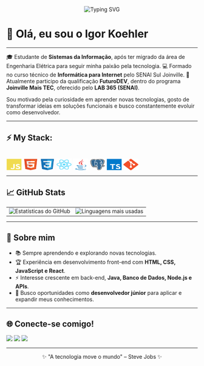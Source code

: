 <p align="center">
  <img src="https://readme-typing-svg.demolab.com?font=Fira+Code&weight=500&size=22&pause=1000&color=00C4FF&center=true&vCenter=true&width=600&lines=%E2%96%B9+Welcome+to+my+GitHub!+%F0%9F%91%8B;%E2%96%B9+Eu+sou+Igor+Koehler%2C+Estudante+de+Programa%C3%A7%C3%A3o+%F0%9F%9A%80%F0%9F%9A%80+%F0%9F%9A%80" alt="Typing SVG" />
</p>


#

<h1> 👋 Olá, eu sou o Igor Koehler </h1>

---

<p>
🎓 Estudante de <b>Sistemas da Informação</b>, após ter migrado da área de Engenharia Elétrica para seguir minha paixão pela tecnologia.  
💻 Formado no curso técnico de <b>Informática para Internet</b> pelo SENAI Sul Joinville.  
🚀 Atualmente participo da qualificação <b>FuturoDEV</b>, dentro do programa <b>Joinville Mais TEC</b>, oferecido pelo <b>LAB 365 (SENAI)</b>.  

Sou motivado pela curiosidade em aprender novas tecnologias, gosto de transformar ideias em soluções funcionais e busco constantemente evoluir como desenvolvedor.
</p>

---

## ⚡ My Stack:
<div style="display: inline_block"><br>
  <img align="center" alt="logo-Js" height="30" width="40" src="https://raw.githubusercontent.com/devicons/devicon/master/icons/javascript/javascript-plain.svg">
  <img align="center" alt="logo-HTML" height="30" width="40" src="https://raw.githubusercontent.com/devicons/devicon/master/icons/html5/html5-original.svg">
  <img align="center" alt="logo-CSS" height="30" width="40" src="https://raw.githubusercontent.com/devicons/devicon/master/icons/css3/css3-original.svg">
  <img align="center" alt="logo-React" height="30" width="40" src="https://raw.githubusercontent.com/devicons/devicon/master/icons/react/react-original.svg">
  <img align="center" alt="logo-java" height="30" width="40" src="https://raw.githubusercontent.com/devicons/devicon/master/icons/java/java-original.svg">
  <img align="center" alt="logo-postgresql" height="30" width="40" src="https://raw.githubusercontent.com/devicons/devicon/master/icons/postgresql/postgresql-original.svg">
  <img align="center" alt="logo-Ts" height="30" width="40" src="https://raw.githubusercontent.com/devicons/devicon/master/icons/typescript/typescript-plain.svg">
  <img align="center" alt="logo-Git" height="30" width="40" src="https://raw.githubusercontent.com/devicons/devicon/master/icons/git/git-original.svg">
</div>

---

## 📈 GitHub Stats
<p align="center">
  <table>
    <tr>
      <td>
        <picture>
          <source 
            srcset="https://github-readme-stats.vercel.app/api?username=IgorKoehler15&show_icons=true&theme=dracula"
            media="(prefers-color-scheme: dark)" 
          />
          <source 
            srcset="https://github-readme-stats.vercel.app/api?username=IgorKoehler15&show_icons=true"
            media="(prefers-color-scheme: light), (prefers-color-scheme: no-preference)" 
          />
          <img src="https://github-readme-stats.vercel.app/api?username=IgorKoehler15&show_icons=true" alt="Estatísticas do GitHub" />
        </picture>
      </td>
      <td>
        <picture>
          <source 
            srcset="https://github-readme-stats.vercel.app/api/top-langs/?username=IgorKoehler15&layout=compact&langs_count=8&theme=dracula"
            media="(prefers-color-scheme: dark)" 
          />
          <source 
            srcset="https://github-readme-stats.vercel.app/api/top-langs/?username=IgorKoehler15&layout=compact&langs_count=8"
            media="(prefers-color-scheme: light), (prefers-color-scheme: no-preference)" 
          />
          <img src="https://github-readme-stats.vercel.app/api/top-langs/?username=IgorKoehler15&layout=compact&langs_count=8" alt="Linguagens mais usadas" />
        </picture>
      </td>
    </tr>
  </table>
</p>

---

## 🌱 Sobre mim
- 📚 Sempre aprendendo e explorando novas tecnologias.  
- 🏆 Experiência em desenvolvimento front-end com **HTML, CSS, JavaScript e React**.  
- ⚡ Interesse crescente em back-end, **Java, Banco de Dados, Node.js e APIs**.  
- 🔎 Busco oportunidades como **desenvolvedor júnior** para aplicar e expandir meus conhecimentos.  

---

## 🌐 Conecte-se comigo!
<div> 
  <a href="mailto:igorkoehler15@gmail.com"><img src="https://img.shields.io/badge/-Gmail-%23EA4335?style=for-the-badge&logo=gmail&logoColor=white"></a>
  <a href="[https://www.linkedin.com/in/igor-henrique-koehler/](https://www.linkedin.com/in/igor-koehler/)" target="_blank"><img src="https://img.shields.io/badge/-LinkedIn-%230077B5?style=for-the-badge&logo=linkedin&logoColor=white"></a> 
  <a href="https://github.com/IgorKoehler15" target="_blank"><img src="https://img.shields.io/badge/-GitHub-000000?style=for-the-badge&logo=github&logoColor=white"></a> 
</div>

---

<p align="center">✨ "A tecnologia move o mundo" – Steve Jobs ✨</p>
